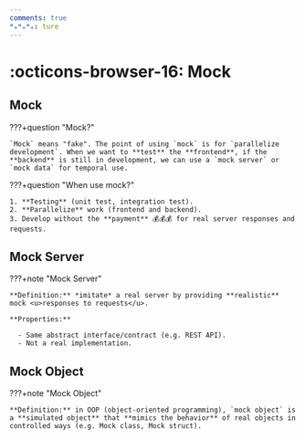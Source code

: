 ```yaml
---
comments: true
ᴴₒᴴₒᴴₒ: ture
---
```


# **:octicons-browser-16: Mock**

## **Mock**

???+question "Mock?"

    `Mock` means "fake". The point of using `mock` is for `parallelize development`. When we want to **test** the **frontend**, if the **backend** is still in development, we can use a `mock server` or `mock data` for temporal use.

???+question "When use mock?"

    1. **Testing** (unit test, integration test).
    2. **Parallelize** work (frontend and backend).
    3. Develop without the **payment** 💰💰💰 for real server responses and requests.

## **Mock Server**

???+note "Mock Server"
    
    **Definition:** *imitate* a real server by providing **realistic** mock <u>responses to requests</u>.

    **Properties:**
        
      - Same abstract interface/contract (e.g. REST API).
      - Not a real implementation.

## **Mock Object**

???+note "Mock Object"
    
    **Definition:** in OOP (object-oriented programming), `mock object` is a **simulated object** that **mimics the behavior** of real objects in controlled ways (e.g. Mock class, Mock struct).

